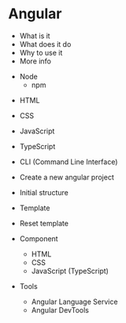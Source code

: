 # Angular

- What is it
- What does it do
- Why to use it
- More info

* Node
  - npm

- HTML
- CSS
- JavaScript
- TypeScript

- CLI (Command Line Interface)
- Create a new angular project
- Initial structure
- Template
- Reset template

* Component
  - HTML
  - CSS
  - JavaScript (TypeScript)

* Tools
  - Angular Language Service
  - Angular DevTools
